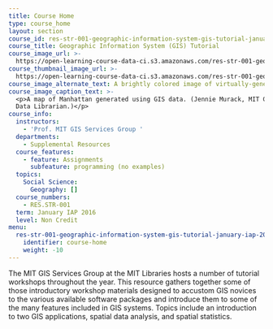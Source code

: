 ```yaml
---
title: Course Home
type: course_home
layout: section
course_id: res-str-001-geographic-information-system-gis-tutorial-january-iap-2016
course_title: Geographic Information System (GIS) Tutorial
course_image_url: >-
  https://open-learning-course-data-ci.s3.amazonaws.com/res-str-001-geographic-information-system-gis-tutorial-january-iap-2016/9baf99f8ba6f704544d402380ff954e4_res-str-001iap16.jpg
course_thumbnail_image_url: >-
  https://open-learning-course-data-ci.s3.amazonaws.com/res-str-001-geographic-information-system-gis-tutorial-january-iap-2016/465756c723f415a4d346952796d589d4_res-str-001iap16-th.jpg
course_image_alternate_text: A brightly colored image of virtually-generated buildings and streets.
course_image_caption_text: >-
  <p>A map of Manhattan generated using GIS data. (Jennie Murack, MIT Geospatial
  Data Librarian.)</p>
course_info:
  instructors:
    - 'Prof. MIT GIS Services Group '
  departments:
    - Supplemental Resources
  course_features:
    - feature: Assignments
      subfeature: programming (no examples)
  topics:
    Social Science:
      Geography: []
  course_numbers:
    - RES.STR-001
  term: January IAP 2016
  level: Non Credit
menu:
  res-str-001-geographic-information-system-gis-tutorial-january-iap-2016:
    identifier: course-home
    weight: -10
---
```

The MIT GIS Services Group at the MIT Libraries hosts a number of tutorial workshops throughout the year. This resource gathers together some of those introductory workshop materials designed to accustom GIS novices to the various available software packages and introduce them to some of the many features included in GIS systems. Topics include an introduction to two GIS applications, spatial data analysis, and spatial statistics.
